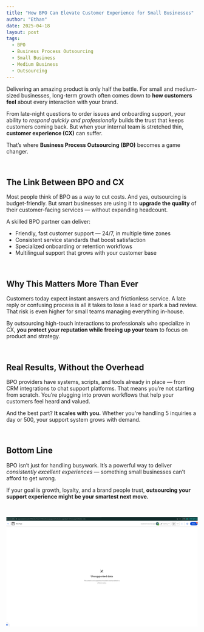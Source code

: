 ```yaml
---
title: "How BPO Can Elevate Customer Experience for Small Businesses"
author: "Ethan"
date: 2025-04-18
layout: post
tags:
  - BPO
  - Business Process Outsourcing
  - Small Business
  - Medium Business
  - Outsourcing
---
```


Delivering an amazing product is only half the battle. For small and medium-sized businesses, long-term growth often comes down to **how customers feel** about every interaction with your brand.

From late-night questions to order issues and onboarding support, your ability to *respond quickly and professionally* builds the trust that keeps customers coming back. But when your internal team is stretched thin, **customer experience (CX)** can suffer.

That’s where **Business Process Outsourcing (BPO)** becomes a game changer.

&nbsp;

## The Link Between BPO and CX

Most people think of BPO as a way to cut costs. And yes, outsourcing is budget-friendly. But smart businesses are using it to **upgrade the quality** of their customer-facing services — without expanding headcount.

A skilled BPO partner can deliver:

- Friendly, fast customer support — 24/7, in multiple time zones
- Consistent service standards that boost satisfaction
- Specialized onboarding or retention workflows
- Multilingual support that grows with your customer base

&nbsp;

## Why This Matters More Than Ever

Customers today expect instant answers and frictionless service. A late reply or confusing process is all it takes to lose a lead or spark a bad review. That risk is even higher for small teams managing everything in-house.

By outsourcing high-touch interactions to professionals who specialize in CX, **you protect your reputation while freeing up your team** to focus on product and strategy.

&nbsp;

## Real Results, Without the Overhead

BPO providers have systems, scripts, and tools already in place — from CRM integrations to chat support platforms. That means you’re not starting from scratch. You’re plugging into proven workflows that help your customers feel heard and valued.

And the best part? **It scales with you.** Whether you're handling 5 inquiries a day or 500, your support system grows with demand.

&nbsp;

## Bottom Line

BPO isn’t just for handling busywork. It’s a powerful way to deliver *consistently excellent experiences* — something small businesses can’t afford to get wrong.

If your goal is growth, loyalty, and a brand people trust, **outsourcing your support experience might be your smartest next move.**

&nbsp;

![](/uploads/image.png)
